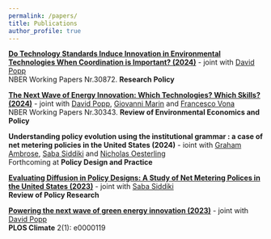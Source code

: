 ```yaml
---
permalink: /papers/
title: Publications
author_profile: true
---
```


**[Do Technology Standards Induce Innovation in Environmental Technologies When Coordination is Important? (2024)](https://www.sciencedirect.com/science/article/pii/S0048733323001725 )** - joint with [David Popp](https://www.maxwell.syr.edu/directory/david-popp)  
NBER Working Papers Nr.30872. **Research Policy**

**[The Next Wave of Energy Innovation: Which Technologies? Which Skills? (2024)](https://www.journals.uchicago.edu/doi/10.1086/728292 )** - joint with [David Popp](https://www.maxwell.syr.edu/directory/david-popp), [Giovanni Marin](https://www.uniurb.it/persone/giovanni-marin) and [Francesco Vona](https://sites.google.com/view/francescovona/home)  
NBER Working Papers Nr.30343. **Review of Environmental Economics and Policy**

**Understanding policy evolution using the institutional grammar : a case of net metering policies in the United States (2024)** -  ioint with [Graham Ambrose](https://www.gambrose.com/ambrose-home), [Saba Siddiki](https://www.maxwell.syr.edu/directory/saba-siddiki) and [Nicholas Oesterling](https://www.maxwell.syr.edu/research/center-for-policy-research/people/students/nicholas-oesterling)   
Forthcoming at **Policy Design and Practice**

**[Evaluating Diffusion in Policy Designs: A Study of Net Metering Polices in the United States (2023)](https://doi.org/10.1111/ropr.12572
)** - joint with [Saba Siddiki](https://www.maxwell.syr.edu/directory/saba-siddiki)   
**Review of Policy Research**

**[Powering the next wave of green energy innovation (2023)](https://journals.plos.org/climate/article?id=10.1371/journal.pclm.0000119)** - joint with [David Popp](https://www.maxwell.syr.edu/directory/david-popp)    
**PLOS Climate** 2(1): e0000119

